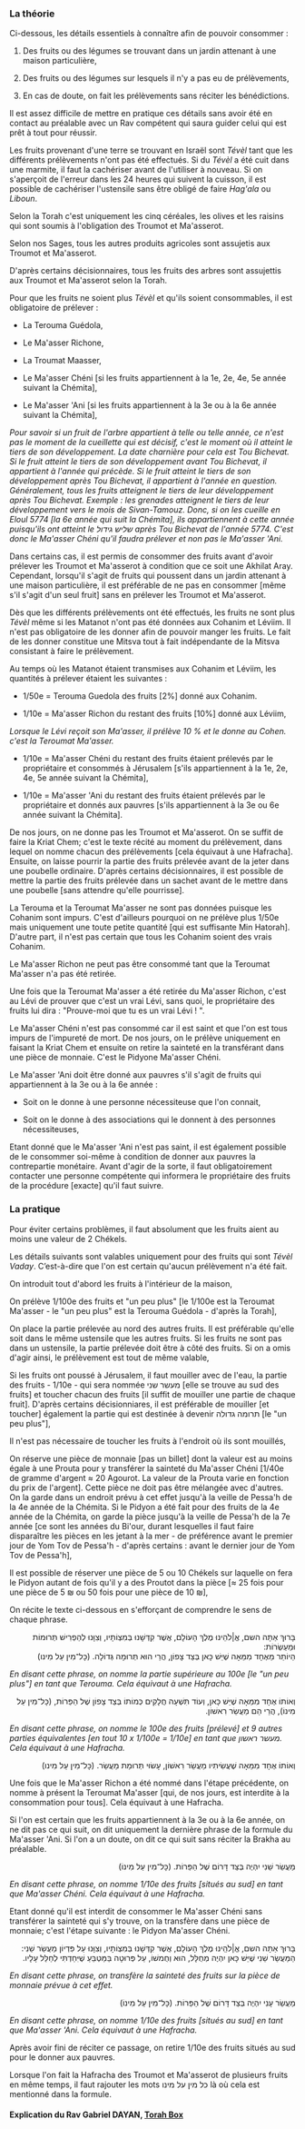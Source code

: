 ﻿### La théorie

Ci-dessous, les détails essentiels à connaître afin de pouvoir consommer :

1. Des fruits ou des légumes se trouvant dans un jardin attenant à une maison particulière,

2. Des fruits ou des légumes sur lesquels il n'y a pas eu de prélèvements,

3. En cas de doute, on fait les prélèvements sans réciter les bénédictions.

Il est assez difficile de mettre en pratique ces détails sans avoir été en contact au préalable avec un Rav compétent qui saura guider celui qui est prêt à tout pour réussir.

Les fruits provenant d'une terre se trouvant en Israël sont *Tévèl* tant que les différents prélèvements n'ont pas été effectués. Si du *Tévèl* a été cuit dans une marmite, il faut la cachériser avant de l'utiliser à nouveau. Si on s'aperçoit de l'erreur dans les 24 heures qui suivent la cuisson, il est possible de cachériser l'ustensile sans être obligé de faire *Hag'ala* ou *Liboun*.

Selon la Torah c'est uniquement les cinq céréales, les olives et les raisins qui sont soumis à l'obligation des Troumot et Ma'asserot.

Selon nos Sages, tous les autres produits agricoles sont assujetis aux Troumot et Ma'asserot.

D'après certains décisionnaires, tous les fruits des arbres sont assujettis aux Troumot et Ma'asserot selon la Torah.

Pour que les fruits ne soient plus *Tévèl* et qu'ils soient consommables, il est obligatoire de prélever :

- La Terouma Guédola,

- Le Ma'asser Richone,

- La Troumat Maasser,

- Le Ma'asser Chéni [si les fruits appartiennent à la 1e, 2e, 4e, 5e année suivant la Chémita],

- Le Ma'asser 'Ani [si les fruits appartiennent à la 3e ou à la 6e année suivant la Chémita],

*Pour savoir si un fruit de l'arbre appartient à telle ou telle année, ce n'est pas le moment de la cueillette qui est décisif, c'est le moment où il atteint le tiers de son développement. La date charnière pour cela est Tou Bichevat. Si le fruit atteint le tiers de son développement avant Tou Bichevat, il appartient à l'année qui précède. Si le fruit atteint le tiers de son développement après Tou Bichevat, il appartient à l'année en question. Généralement, tous les fruits atteignent le tiers de leur développement après Tou Bichevat. Exemple : les grenades atteignent le tiers de leur développement vers le mois de Sivan-Tamouz. Donc, si on les cueille en Eloul 5774  [la 6e année qui suit la Chémita], ils appartiennent à cette année puisqu'ils ont atteint le שליש גידול après Tou Bichevat de l'année 5774. C'est donc le Ma'asser Chéni qu'il faudra prélever et non pas le Ma'asser 'Ani.*

Dans certains cas, il est permis de consommer des fruits avant d'avoir prélever les Troumot et Ma'asserot à condition que ce soit une Akhilat Aray. Cependant, lorsqu'il s'agit de fruits qui poussent dans un jardin attenant à une maison particulière, il est préférable de ne pas en consommer [même s'il s'agit d'un seul fruit] sans en prélever les Troumot et Ma'asserot.

Dès que les différents prélèvements ont été effectués, les fruits ne sont plus *Tévèl* même si les Matanot n'ont pas été données aux Cohanim et Léviim. Il n'est pas obligatoire de les donner afin de pouvoir manger les fruits. Le fait de les donner constitue une Mitsva tout à fait indépendante de la Mitsva consistant à faire le prélèvement.

Au temps où les Matanot étaient transmises aux Cohanim et Léviim, les quantités à prélever étaient les suivantes :

- 1/50e = Terouma Guedola des fruits [2%] donné aux Cohanim.

- 1/10e = Ma'asser Richon du restant des fruits [10%] donné aux Léviim,

*Lorsque le Lévi reçoit son Ma'asser, il prélève 10 % et le donne au Cohen. c'est la Teroumat Ma'asser.*

- 1/10e = Ma'asser Chéni du restant des fruits étaient prélevés par le propriétaire et consommés à Jérusalem [s'ils appartiennent à la 1e, 2e, 4e, 5e année suivant la Chémita],

- 1/10e = Ma'asser 'Ani du restant des fruits étaient prélevés par le propriétaire et donnés aux pauvres [s'ils appartiennent à la 3e ou 6e année suivant la Chémita].

De nos jours, on ne donne pas les Troumot et Ma'asserot. On se suffit de faire la Kriat Chem; c'est le texte récité au moment du prélèvement, dans lequel on nomme chacun des prélèvements [cela équivaut à une Hafracha]. Ensuite, on laisse pourrir la partie des fruits prélevée avant de la jeter dans une poubelle ordinaire. D'après certains décisionnaires, il est possible de mettre la partie des fruits prélevée dans un sachet avant de le mettre dans une poubelle [sans attendre qu'elle pourrisse].

La Terouma et la Teroumat Ma'asser ne sont pas données puisque les Cohanim sont impurs. C'est d'ailleurs pourquoi on ne prélève plus 1/50e mais uniquement une toute petite quantité [qui est suffisante Min Hatorah]. D'autre part, il n'est pas certain que tous les Cohanim soient des vrais Cohanim.

Le Ma'asser Richon ne peut pas être consommé tant que la Teroumat Ma'asser n'a pas été retirée.

Une fois que la Teroumat Ma'asser a été retirée du Ma'asser Richon, c'est au Lévi de prouver que c'est un vrai Lévi, sans quoi, le propriétaire des fruits lui dira : "Prouve-moi que tu es un vrai Lévi ! ".

Le Ma'asser Chéni n'est pas consommé car il est saint et que l'on est tous impurs de l'impureté de mort. De nos jours, on le prélève uniquement en faisant la Kriat Chem et ensuite on retire la sainteté en la transférant dans une pièce de monnaie. C'est le Pidyone Ma'asser Chéni.

Le Ma'asser 'Ani doit être donné aux pauvres s'il s'agit de fruits qui appartiennent à la 3e ou à la 6e année :

- Soit on le donne à une personne nécessiteuse que l'on connait,

- Soit on le donne à des associations qui le donnent à des personnes nécessiteuses,

Etant donné que le Ma'asser 'Ani n'est pas saint, il est également possible de le consommer soi-même à condition de donner aux pauvres la contrepartie monétaire. Avant d'agir de la sorte, il faut obligatoirement contacter une personne compétente qui informera le propriétaire des fruits de la procédure [exacte] qu'il faut suivre.

### La pratique

Pour éviter certains problèmes, il faut absolument que les fruits aient au moins une valeur de 2 Chékels.

Les détails suivants sont valables uniquement pour des fruits qui sont *Tévèl Vaday*. C’est-à-dire que l'on est certain qu'aucun prélèvement n'a été fait.

On introduit tout d'abord les fruits à l'intérieur de la maison,

On prélève 1/100e des fruits et "un peu plus" [le 1/100e est la Teroumat Ma'asser - le "un peu plus" est la Terouma Guédola - d'après la Torah],

On place la partie prélevée au nord des autres fruits. Il est préférable qu'elle soit dans le même ustensile que les autres fruits. Si les fruits ne sont pas dans un ustensile, la partie prélevée doit être à côté des fruits. Si on a omis d'agir ainsi, le prélèvement est tout de même valable,

Si les fruits ont poussé à Jérusalem, il faut mouiller avec de l'eau, la partie des fruits - 1/10e - qui sera nommée מעשר שני [elle se trouve au sud des fruits] et toucher chacun des fruits [il suffit de mouiller une partie de chaque fruit]. D'après certains décisionniares, il est préférable de mouiller [et toucher] également la partie qui est destinée à devenir תרומה גדולה [le "un peu plus"],

Il n'est pas nécessaire de toucher les fruits à l'endroit où ils sont mouillés,

On réserve une pièce de monnaie [pas un billet] dont la valeur est au moins égale à une Prouta pour y transférer la sainteté du Ma'asser Chéni [1/40e de gramme d'argent ≈ 20 Agourot. La valeur de la Prouta varie en fonction du prix de l'argent]. Cette pièce ne doit pas être mélangée avec d'autres. On la garde dans un endroit prévu à cet effet jusqu'à la veille de Pessa'h de la 4e année de la Chémita. Si le Pidyon a été fait pour des fruits de la 4e année de la Chémita, on garde la pièce jusqu'à la veille de Pessa'h de la 7e année [ce sont les années du Bi'our, durant lesquelles il faut faire disparaître les pièces en les jetant à la mer - de préférence avant le premier jour de Yom Tov de Pessa'h - d'après certains : avant le dernier jour de Yom Tov de Pessa'h],

Il est possible de réserver une pièce de 5 ou 10 Chékels sur laquelle on fera le Pidyon autant de fois qu'il y a des Proutot dans la pièce [≈ 25 fois pour une pièce de 5 ₪ ou 50 fois pour une pièce de 10 ₪],

On récite le texte ci-dessous en s'efforçant de comprendre le sens de chaque phrase.

<div dir="rtl">בָּרוּךְ אַתָּה השם, אֱ|לֹהֵינוּ מֶלֶךְ הָעוֹלָם, אֲשֶׁר קִדְּשָׁנוּ בְּמִצְוֹתָיו, וְצִוָּנוּ לְהַפְרִישׁ תְּרוּמוֹת וּמַעַשְׂרוֹת: </div>

<div dir="rtl">הַיוֹתֵר מֵאֶחָד מִמֵּאָה שֶׁיֵּשׁ כָּאן בְּצַד צָפוֹן, הֲרֵי הוּא תְּרוּמָה גְּדוֹלָה. (כָּל־מִין עַל מִינו)</div>

*En disant cette phrase, on nomme la partie supérieure au 100e [le "un peu plus"] en tant que Terouma. Cela équivaut à une Hafracha.*

<div dir="rtl">וְאוֹתוֹ אֶחָד מִמֵּאָה שֶׁיֵּשׁ כָּאן, וְעוֹד תִּשְׁעָה חֲלָקִים כְּמוֹתוֹ בְּצַד צָפוֹן שֶׁל הַפֵּרוֹת, (כָּל־מִין עַל מִינוֹ), הֲרֵי הֵם מַעֲשֵׂר רִאשׁוֹן.</div>

*En disant cette phrase, on nomme le 100e des fruits [prélevé] et 9 autres parties équivalentes [en tout 10 x 1/100e = 1/10e] en tant que מעשר ראשון. Cela équivaut à une Hafracha.*

<div dir="rtl">וְאוֹתוֹ אֶחָד מִמֵּאָה שֶׁעֲשִׂיתִיו מַעֲשֵׂר רִאשׁוֹן, עָשׂוּי תְּרוּמַת מַעֲשֵׂר. (כָּל־מִין עַל מִינו)</div>

Une fois que le Ma'asser Richon a été nommé dans l'étape précédente, on nomme à présent la Teroumat Ma'asser [qui, de nos jours, est interdite à la consommation pour tous]. Cela équivaut à une Hafracha.

Si l'on est certain que les fruits appartiennent à la 3e ou à la 6e année, on ne dit pas ce qui suit, on dit uniquement la dernière phrase de la formule du Ma'asser 'Ani. Si l'on a un doute, on dit ce qui suit sans réciter la Brakha au préalable.

<div dir="rtl">מַעֲשֵׂר שֵׁנִי יִהְיֶה בְּצַּד דָּרוֹם שֶׁל הַפֵּרוֹת. (כָּל־מִין עַל מִינוֹ)</div>

*En disant cette phrase, on nomme 1/10e des fruits [situés au sud] en tant que Ma'asser Chéni. Cela équivaut à une Hafracha.*

Etant donné qu'il est interdit de consommer le Ma'asser Chéni sans transférer la sainteté qui s'y trouve, on la transfère dans une pièce de monnaie; c'est l'étape suivante : le Pidyon Ma'asser Chéni.

<div dir="rtl">בָּרוּךְ אַתָּה השם, אֱ|לֹהֵֽינוּ מֶלֶךְ הָעוֹלָם, אֲשֶׁר קִדְּשָׁנוּ בְּמִצְוֹתָיו, וְצִוָּנוּ עַל פִּדְיוֹן מַעֲשֵׂר שֵׁנִי:</div>

<div dir="rtl">הַמַּעֲשֵׂר שֵׁנִי שֶׁיֵּשׁ כָּאן יִהְיֶה מְחֻלָּל, הוּא וְחֻמשׁוֹ, עַל פְּרוּטָה בַּמַּטְבֵּעַ שֶׁיִּחַדְתִּי לְחַלֵּל עָלָיו.</div>

*En disant cette phrase, on transfère la sainteté des fruits sur la pièce de monnaie prévue à cet effet.*

<div dir="rtl">מַעֲשֵׂר עָנִי יִהְיֶה בְּצַד דָּרוֹם שֶׁל הַפֵּרוֹת. (כָּל־מִין עַל מִינוֹ)</div>

*En disant cette phrase, on nomme 1/10e des fruits [situés au sud] en tant que Ma'asser 'Ani. Cela équivaut à une Hafracha.* 

Après avoir fini de réciter ce passage, on retire 1/10e des fruits situés au sud pour le donner aux pauvres.

Lorsque l'on fait la Hafracha des Troumot et Ma'asserot de plusieurs fruits en même temps, il faut rajouter les mots כל מין על מינו là où cela est mentionné dans la formule.

#### Explication du Rav Gabriel DAYAN, [Torah Box](https://www.torah-box.com/question/comment-s-acquitter-des-troumot-et-ma-asserot_12056.html)